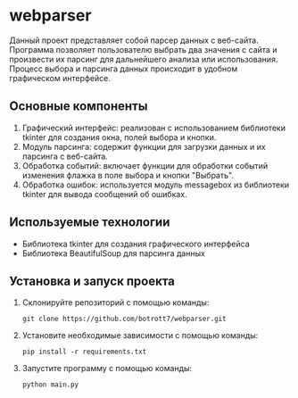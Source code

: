 # webparser
Данный проект представляет собой парсер данных с веб-сайта. Программа позволяет пользователю выбрать два значения с сайта и произвести их парсинг для дальнейшего анализа или использования. Процесс выбора и парсинга данных происходит в удобном графическом интерфейсе.


## Основные компоненты

1. Графический интерфейс: реализован с использованием библиотеки tkinter для создания окна, полей выбора и кнопки.
2. Модуль парсинга: содержит функции для загрузки данных и их парсинга с веб-сайта.
3. Обработка событий: включает функции для обработки событий изменения флажка в поле выбора и кнопки "Выбрать".
4. Обработка ошибок: используется модуль messagebox из библиотеки tkinter для вывода сообщений об ошибках.

## Используемые технологии

- Библиотека tkinter для создания графического интерфейса
- Библиотека BeautifulSoup для парсинга данных

## Установка и запуск проекта

1. Склонируйте репозиторий с помощью команды:
   
   ```git clone https://github.com/botrott7/webparser.git```
   
2. Установите необходимые зависимости с помощью команды:
   
   ```pip install -r requirements.txt```
   
3. Запустите программу с помощью команды:
   
   ```python main.py```
   